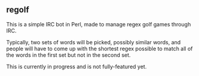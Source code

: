 ## regolf

This is a simple IRC bot in Perl, made to manage regex golf games through IRC.

Typically, two sets of words will be picked, possibly similar words, and people will have to come up with the shortest regex possible to match all of the words in the first set but not in the second set.

This is currently in progress and is not fully-featured yet.
